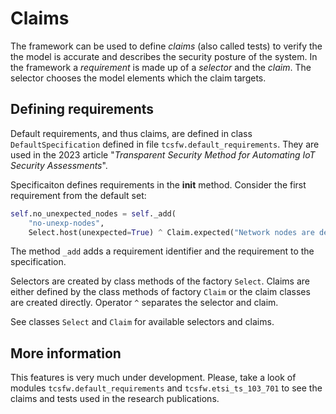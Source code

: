 # Claims

The framework can be used to define _claims_ (also called tests) to verify the the model is accurate and describes the security posture of the system.
In the framework a _requirement_ is made up of a _selector_ and the _claim_.
The selector chooses the model elements which the claim targets.

## Defining requirements

Default requirements, and thus claims, are defined in class `DefaultSpecification` defined in file `tcsfw.default_requirements`.
They are used in the 2023 article "_Transparent Security Method for Automating IoT Security Assessments_".

Specificaiton defines requirements in the __init__ method. Consider the first requirement from the default set:

```python
self.no_unexpected_nodes = self._add(
    "no-unexp-nodes",
    Select.host(unexpected=True) ^ Claim.expected("Network nodes are defined"))

```

The method `_add` adds a requirement identifier and the requirement to the specification.

Selectors are created by class methods of the factory `Select`.
Claims are either defined by the class methods of factory `Claim` or the claim classes are created directly.
Operator `^` separates the selector and claim.

See classes `Select` and `Claim` for available selectors and claims.

## More information

This features is very much under development.
Please, take a look of modules `tcsfw.default_requirements` and `tcsfw.etsi_ts_103_701` to see the claims and tests used in the research publications.
